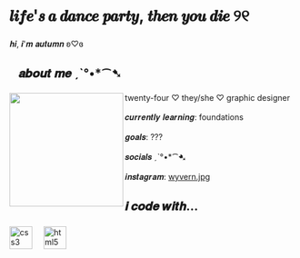 <h1 align="left">𝒍𝒊𝒇𝒆'𝒔 𝒂 𝒅𝒂𝒏𝒄𝒆 𝒑𝒂𝒓𝒕𝒚, 𝒕𝒉𝒆𝒏 𝒚𝒐𝒖 𝒅𝒊𝒆 ୨୧</h1>

###

<p align="left">𝒉𝒊, 𝒊'𝒎 𝒂𝒖𝒕𝒖𝒎𝒏 ʚ♡︎ɞ</p>

###

<h2 align="left">⠀𝒂𝒃𝒐𝒖𝒕 𝒎𝒆 ˏˋ°•*⁀➷</h2>

###

<img align="left" height="200" src="https://64.media.tumblr.com/d869b9d109c6cb254d4459ff1a55b008/894ef80bca2f0776-1b/s1280x1920/193ac1abb8372e366d1e63dd7509be73c70a73ac.pnj"  />

###

<p align="left">twenty-four ♡ they/she ♡ graphic designer<br><br>𝒄𝒖𝒓𝒓𝒆𝒏𝒕𝒍𝒚 𝒍𝒆𝒂𝒓𝒏𝒊𝒏𝒈: foundations<br><br>𝒈𝒐𝒂𝒍𝒔: ???<br><br>𝒔𝒐𝒄𝒊𝒂𝒍𝒔 ˏˋ°•*⁀➷<br><br>𝒊𝒏𝒔𝒕𝒂𝒈𝒓𝒂𝒎: <a href="https://instagram.com/wyvern.jpg">wyvern.jpg</a></p>

###

<h2 align="left">𝒊 𝒄𝒐𝒅𝒆 𝒘𝒊𝒕𝒉...</h2>

###

<div align="left">
  <img src="https://cdn.jsdelivr.net/gh/devicons/devicon/icons/css3/css3-original.svg" height="40" alt="css3 logo"  />
  <img width="12" />
  <img src="https://cdn.jsdelivr.net/gh/devicons/devicon/icons/html5/html5-original.svg" height="40" alt="html5 logo"  />
</div>

###

